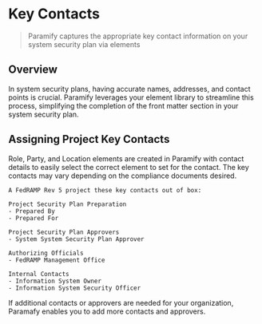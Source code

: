 # Key Contacts
> Paramify captures the appropriate key contact information on your system security plan via elements

## Overview
In system security plans, having accurate names, addresses, and contact points is crucial. Paramify leverages your element library to streamline this process, simplifying the completion of the front matter section in your system security plan.

<YouTube src="https://www.youtube.com/embed/5HDllg7AOLo?si=GWf57JOvdcykA7aN" />

## Assigning Project Key Contacts
Role, Party, and Location elements are created in Paramify with contact details to easily select the correct element to set for the contact.  The key contacts may vary depending on the compliance documents desired. 

```
A FedRAMP Rev 5 project these key contacts out of box:

Project Security Plan Preparation
- Prepared By
- Prepared For

Project Security Plan Approvers
- System System Security Plan Approver

Authorizing Officials
- FedRAMP Management Office

Internal Contacts
- Information System Owner
- Information System Security Officer
```
If additional contacts or approvers are needed for your organization, Paramafy enables you to add more contacts and approvers.
